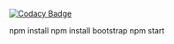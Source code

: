 
[![Codacy Badge](https://api.codacy.com/project/badge/Grade/ffcb8b4234994910ab58913e6dba81a8)](https://app.codacy.com/app/sciffany/zerse?utm_source=github.com&utm_medium=referral&utm_content=sciffany/zerse&utm_campaign=Badge_Grade_Dashboard)

npm install
npm install bootstrap
npm start
